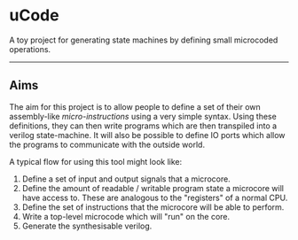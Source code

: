 
# uCode

A toy project for generating state machines by defining small microcoded
operations.

---

## Aims

The aim for this project is to allow people to define a set of their own
assembly-like *micro-instructions* using a very simple syntax. Using these
definitions, they can then write programs which are then transpiled into a
verilog state-machine. It will also be possible to define IO ports which allow
the programs to communicate with the outside world.

A typical flow for using this tool might look like:

1. Define a set of input and output signals that a microcore.
2. Define the amount of readable / writable program state a microcore will
   have access to. These are analogous to the "registers" of a normal CPU.
3. Define the set of instructions that the microcore will be able to
   perform.
4. Write a top-level microcode which will "run" on the core.
5. Generate the synthesisable verilog.
